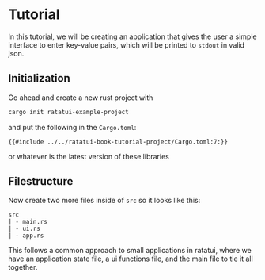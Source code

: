# Tutorial

In this tutorial, we will be creating an application that gives the user a simple interface to enter key-value pairs, which will be printed to `stdout` in valid json.

## Initialization

Go ahead and create a new rust project with

```sh
cargo init ratatui-example-project
```
and put the following in the `Cargo.toml`:
```
{{#include ../../ratatui-book-tutorial-project/Cargo.toml:7:}}
```
or whatever is the latest version of these libraries


## Filestructure

Now create two more files inside of `src` so it looks like this:

```
src
| - main.rs
| - ui.rs
| - app.rs
```

This follows a common approach to small applications in ratatui, where we have an application state file, a ui functions file, and the main file to tie it all together.

